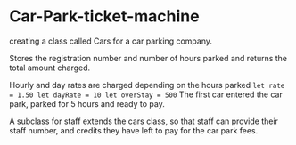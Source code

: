 # Car-Park-ticket-machine

creating a class called Cars for a car parking company.

Stores the registration number and number of hours parked and returns the total amount charged.


Hourly and day rates are charged depending on the hours parked 
`
let rate = 1.50
let dayRate = 10
let overStay = 500
`
The first car entered the car park, parked for 5 hours and ready to pay.

A subclass for staff extends the cars class, so that staff can provide their staff number, and credits they have left to pay for the car park fees.